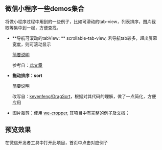 ## 微信小程序一些demos集合

将做小程序过程中用到的一些例子，比如可滑动的tab-view，列表排序，图片截取等集中到一起，方便查找。

- **导航可滚动的tabView: ** scrollable-tab-view, 若导航tab较多，超出屏幕宽度，则可滚动显示

  [简要说明](https://github.com/BoleLee/wxa-demos/docs/scrollable-tab-view.md)

  参考自：[此文章](http://www.henkuai.com/thread-30108-1-1.html)

- **拖动排序：sort**

  [简要说明](https://github.com/BoleLee/wxa-demos/docs/sort.md)

  改写自：[kevenfeng/DragSort](https://github.com/kevenfeng/DragSort)，根据对其代码的理解，做了一点简化，方便应用

- 图片裁剪：使用 [we-cropper](https://github.com/we-plugin/we-cropper), 其项目中有完整的例子及[文档](https://we-plugin.github.io/we-cropper/#/)；

## 预览效果 ##
在微信开发者工具中打开此项目，首页中点击对应例子


